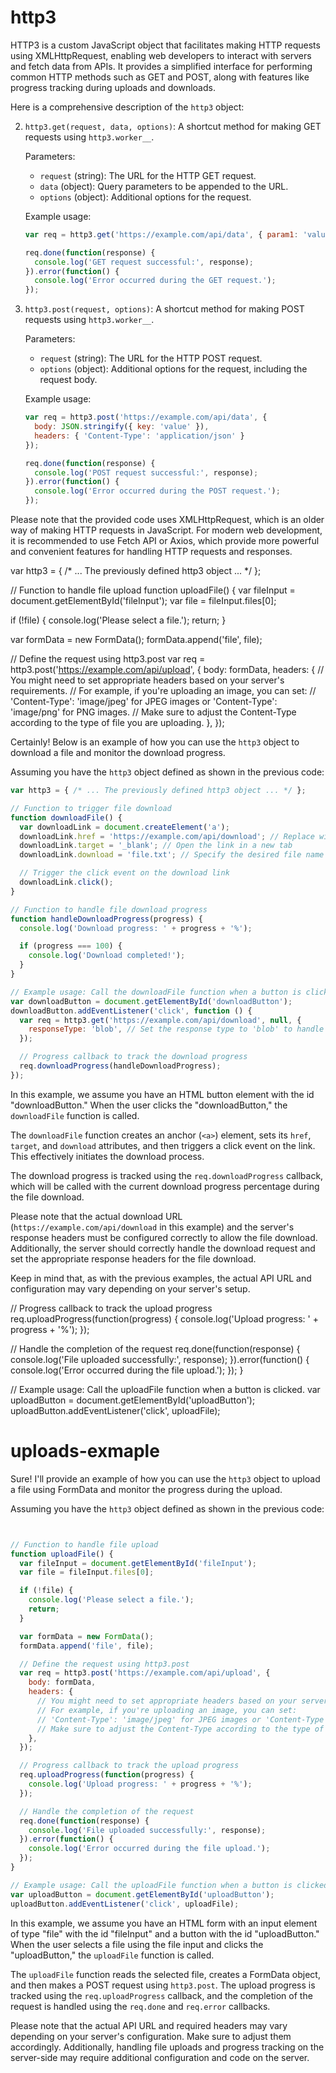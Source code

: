 # http3
HTTP3 is a custom JavaScript object that facilitates making HTTP requests using XMLHttpRequest, enabling web developers to interact with servers and fetch data from APIs. It provides a simplified interface for performing common HTTP methods such as GET and POST, along with features like progress tracking during uploads and downloads.

Here is a comprehensive description of the `http3` object:



2. `http3.get(request, data, options)`: A shortcut method for making GET requests using `http3.worker__`.

   Parameters:
   - `request` (string): The URL for the HTTP GET request.
   - `data` (object): Query parameters to be appended to the URL.
   - `options` (object): Additional options for the request.

   Example usage:
   ```javascript
   var req = http3.get('https://example.com/api/data', { param1: 'value1', param2: 'value2' });

   req.done(function(response) {
     console.log('GET request successful:', response);
   }).error(function() {
     console.log('Error occurred during the GET request.');
   });
   ```

3. `http3.post(request, options)`: A shortcut method for making POST requests using `http3.worker__`.

   Parameters:
   - `request` (string): The URL for the HTTP POST request.
   - `options` (object): Additional options for the request, including the request body.

   Example usage:
   ```javascript
   var req = http3.post('https://example.com/api/data', {
     body: JSON.stringify({ key: 'value' }),
     headers: { 'Content-Type': 'application/json' }
   });

   req.done(function(response) {
     console.log('POST request successful:', response);
   }).error(function() {
     console.log('Error occurred during the POST request.');
   });
   ```

Please note that the provided code uses XMLHttpRequest, which is an older way of making HTTP requests in JavaScript. For modern web development, it is recommended to use Fetch API or Axios, which provide more powerful and convenient features for handling HTTP requests and responses.


var http3 = { /* ... The previously defined http3 object ... */ };

// Function to handle file upload
function uploadFile() {
  var fileInput = document.getElementById('fileInput');
  var file = fileInput.files[0];

  if (!file) {
    console.log('Please select a file.');
    return;
  }

  var formData = new FormData();
  formData.append('file', file);

  // Define the request using http3.post
  var req = http3.post('https://example.com/api/upload', {
    body: formData,
    headers: {
      // You might need to set appropriate headers based on your server's requirements.
      // For example, if you're uploading an image, you can set:
      // 'Content-Type': 'image/jpeg' for JPEG images or 'Content-Type': 'image/png' for PNG images.
      // Make sure to adjust the Content-Type according to the type of file you are uploading.
    },
  });

  Certainly! Below is an example of how you can use the `http3` object to download a file and monitor the download progress.

Assuming you have the `http3` object defined as shown in the previous code:

```javascript
var http3 = { /* ... The previously defined http3 object ... */ };

// Function to trigger file download
function downloadFile() {
  var downloadLink = document.createElement('a');
  downloadLink.href = 'https://example.com/api/download'; // Replace with the URL to download the file
  downloadLink.target = '_blank'; // Open the link in a new tab
  downloadLink.download = 'file.txt'; // Specify the desired file name for download (e.g., file.txt)

  // Trigger the click event on the download link
  downloadLink.click();
}

// Function to handle file download progress
function handleDownloadProgress(progress) {
  console.log('Download progress: ' + progress + '%');

  if (progress === 100) {
    console.log('Download completed!');
  }
}

// Example usage: Call the downloadFile function when a button is clicked.
var downloadButton = document.getElementById('downloadButton');
downloadButton.addEventListener('click', function () {
  var req = http3.get('https://example.com/api/download', null, {
    responseType: 'blob', // Set the response type to 'blob' to handle binary data (file download)
  });

  // Progress callback to track the download progress
  req.downloadProgress(handleDownloadProgress);
});
```

In this example, we assume you have an HTML button element with the id "downloadButton." When the user clicks the "downloadButton," the `downloadFile` function is called.

The `downloadFile` function creates an anchor (`<a>`) element, sets its `href`, `target`, and `download` attributes, and then triggers a click event on the link. This effectively initiates the download process.

The download progress is tracked using the `req.downloadProgress` callback, which will be called with the current download progress percentage during the file download.

Please note that the actual download URL (`https://example.com/api/download` in this example) and the server's response headers must be configured correctly to allow the file download. Additionally, the server should correctly handle the download request and set the appropriate response headers for the file download.

Keep in mind that, as with the previous examples, the actual API URL and configuration may vary depending on your server's setup.

  // Progress callback to track the upload progress
  req.uploadProgress(function(progress) {
    console.log('Upload progress: ' + progress + '%');
  });

  // Handle the completion of the request
  req.done(function(response) {
    console.log('File uploaded successfully:', response);
  }).error(function() {
    console.log('Error occurred during the file upload.');
  });
}

// Example usage: Call the uploadFile function when a button is clicked.
var uploadButton = document.getElementById('uploadButton');
uploadButton.addEventListener('click', uploadFile);


# uploads-exmaple
Sure! I'll provide an example of how you can use the `http3` object to upload a file using FormData and monitor the progress during the upload.

Assuming you have the `http3` object defined as shown in the previous code:

```javascript


// Function to handle file upload
function uploadFile() {
  var fileInput = document.getElementById('fileInput');
  var file = fileInput.files[0];

  if (!file) {
    console.log('Please select a file.');
    return;
  }

  var formData = new FormData();
  formData.append('file', file);

  // Define the request using http3.post
  var req = http3.post('https://example.com/api/upload', {
    body: formData,
    headers: {
      // You might need to set appropriate headers based on your server's requirements.
      // For example, if you're uploading an image, you can set:
      // 'Content-Type': 'image/jpeg' for JPEG images or 'Content-Type': 'image/png' for PNG images.
      // Make sure to adjust the Content-Type according to the type of file you are uploading.
    },
  });

  // Progress callback to track the upload progress
  req.uploadProgress(function(progress) {
    console.log('Upload progress: ' + progress + '%');
  });

  // Handle the completion of the request
  req.done(function(response) {
    console.log('File uploaded successfully:', response);
  }).error(function() {
    console.log('Error occurred during the file upload.');
  });
}

// Example usage: Call the uploadFile function when a button is clicked.
var uploadButton = document.getElementById('uploadButton');
uploadButton.addEventListener('click', uploadFile);
```

In this example, we assume you have an HTML form with an input element of type "file" with the id "fileInput" and a button with the id "uploadButton." When the user selects a file using the file input and clicks the "uploadButton," the `uploadFile` function is called.

The `uploadFile` function reads the selected file, creates a FormData object, and then makes a POST request using `http3.post`. The upload progress is tracked using the `req.uploadProgress` callback, and the completion of the request is handled using the `req.done` and `req.error` callbacks.

Please note that the actual API URL and required headers may vary depending on your server's configuration. Make sure to adjust them accordingly. Additionally, handling file uploads and progress tracking on the server-side may require additional configuration and code on the server.

